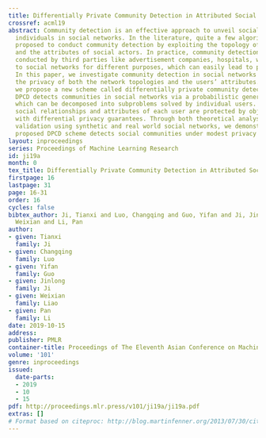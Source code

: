 ```yaml
---
title: Differentially Private Community Detection in Attributed Social Networks
crossref: acml19
abstract: Community detection is an effective approach to unveil social dynamics among
  individuals in social networks. In the literature, quite a few algorithms have been
  proposed to conduct community detection by exploiting the topology of social networks
  and the attributes of social actors. In practice, community detection is usually
  conducted by third parties like advertisement companies, hospitals, with access
  to social networks for different purposes, which can easily lead to privacy breaches.
  In this paper, we investigate community detection in social networks aiming to protect
  the privacy of both the network topologies and the users’ attributes. In particular,
  we propose a new scheme called differentially private community detection (DPCD).
  DPCD detects communities in social networks via a probabilistic generative model,
  which can be decomposed into subproblems solved by individual users. The private
  social relationships and attributes of each user are protected by objective perturbation
  with differential privacy guarantees. Through both theoretical analysis and experimental
  validation using synthetic and real world social networks, we demonstrate that the
  proposed DPCD scheme detects social communities under modest privacy budget.
layout: inproceedings
series: Proceedings of Machine Learning Research
id: ji19a
month: 0
tex_title: Differentially Private Community Detection in Attributed Social Networks
firstpage: 16
lastpage: 31
page: 16-31
order: 16
cycles: false
bibtex_author: Ji, Tianxi and Luo, Changqing and Guo, Yifan and Ji, Jinlong and Liao,
  Weixian and Li, Pan
author:
- given: Tianxi
  family: Ji
- given: Changqing
  family: Luo
- given: Yifan
  family: Guo
- given: Jinlong
  family: Ji
- given: Weixian
  family: Liao
- given: Pan
  family: Li
date: 2019-10-15
address: 
publisher: PMLR
container-title: Proceedings of The Eleventh Asian Conference on Machine Learning
volume: '101'
genre: inproceedings
issued:
  date-parts:
  - 2019
  - 10
  - 15
pdf: http://proceedings.mlr.press/v101/ji19a/ji19a.pdf
extras: []
# Format based on citeproc: http://blog.martinfenner.org/2013/07/30/citeproc-yaml-for-bibliographies/
---
```

